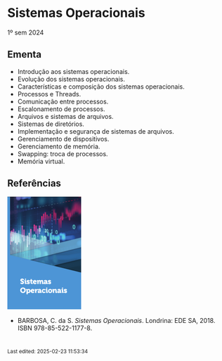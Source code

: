 # Sistemas Operacionais

1º sem 2024

## Ementa

- Introdução aos sistemas operacionais. 
- Evolução dos sistemas operacionais. 
- Características e composição dos sistemas operacionais. 
- Processos e Threads. 
- Comunicação entre processos. 
- Escalonamento de processos. 
- Arquivos e sistemas de arquivos. 
- Sistemas de diretórios. 
- Implementação e segurança de sistemas de arquivos. 
- Gerenciamento de dispositivos. 
- Gerenciamento de memória. 
- Swapping: troca de processos. 
- Memória virtual.

## Referências

![](img/barbosa.png)

- BARBOSA, C. da S. *Sistemas Operacionais*. Londrina: EDE SA, 2018. ISBN 978-85-522-1177-8.


<br><sub>Last edited: 2025-02-23 11:53:34</sub>
